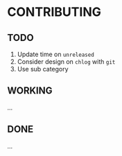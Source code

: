 # CONTRIBUTING

## TODO

1. Update time on `unreleased` 
2. Consider design on `chlog` with `git`
3. Use sub category

## WORKING

...

## DONE

... 
